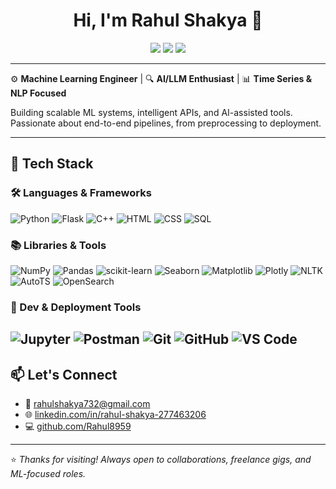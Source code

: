 <h1 align="center">Hi, I'm Rahul Shakya 👋</h1>

<p align="center">
  <a href="mailto:rahulshakya732@gmail.com"><img src="https://img.shields.io/badge/Email-D14836?style=flat&logo=gmail&logoColor=white"/></a>
  <a href="https://www.linkedin.com/in/rahul-shakya-277463206"><img src="https://img.shields.io/badge/LinkedIn-blue?style=flat&logo=linkedin&logoColor=white" /></a>
  <a href="https://github.com/Rahul8959"><img src="https://img.shields.io/badge/GitHub-100000?style=flat&logo=github&logoColor=white" /></a>
</p>

---

⚙️ **Machine Learning Engineer** | 🔍 **AI/LLM Enthusiast** | 📊 **Time Series & NLP Focused**

Building scalable ML systems, intelligent APIs, and AI-assisted tools. Passionate about end-to-end pipelines, from preprocessing to deployment.

---

## 🧠 Tech Stack

### 🛠 Languages & Frameworks
![Python](https://img.shields.io/badge/Python-3776AB?style=for-the-badge&logo=python&logoColor=white)
![Flask](https://img.shields.io/badge/Flask-000000?style=for-the-badge&logo=flask&logoColor=white)
![C++](https://img.shields.io/badge/C++-00599C?style=for-the-badge&logo=c%2B%2B&logoColor=white)
![HTML](https://img.shields.io/badge/HTML-E34F26?style=for-the-badge&logo=html5&logoColor=white)
![CSS](https://img.shields.io/badge/CSS-1572B6?style=for-the-badge&logo=css3&logoColor=white)
![SQL](https://img.shields.io/badge/SQL-336791?style=for-the-badge&logo=postgresql&logoColor=white)

### 📚 Libraries & Tools
![NumPy](https://img.shields.io/badge/NumPy-013243?style=for-the-badge&logo=numpy&logoColor=white)
![Pandas](https://img.shields.io/badge/Pandas-150458?style=for-the-badge&logo=pandas&logoColor=white)
![scikit-learn](https://img.shields.io/badge/scikit--learn-F7931E?style=for-the-badge&logo=scikit-learn&logoColor=white)
![Seaborn](https://img.shields.io/badge/Seaborn-004B6E?style=for-the-badge&logo=python&logoColor=white)
![Matplotlib](https://img.shields.io/badge/Matplotlib-000080?style=for-the-badge&logo=python&logoColor=white)
![Plotly](https://img.shields.io/badge/Plotly-3F4F75?style=for-the-badge&logo=plotly&logoColor=white)
![NLTK](https://img.shields.io/badge/NLTK-76B900?style=for-the-badge&logo=python&logoColor=white)
![AutoTS](https://img.shields.io/badge/AutoTS-4B8BBE?style=for-the-badge&logo=python&logoColor=white)
![OpenSearch](https://img.shields.io/badge/OpenSearch-005EB8?style=for-the-badge&logo=elasticsearch&logoColor=white)

### 🔧 Dev & Deployment Tools
![Jupyter](https://img.shields.io/badge/Jupyter-F37626?style=for-the-badge&logo=jupyter&logoColor=white)
![Postman](https://img.shields.io/badge/Postman-FF6C37?style=for-the-badge&logo=postman&logoColor=white)
![Git](https://img.shields.io/badge/Git-F05032?style=for-the-badge&logo=git&logoColor=white)
![GitHub](https://img.shields.io/badge/GitHub-181717?style=for-the-badge&logo=github&logoColor=white)
![VS Code](https://img.shields.io/badge/VSCode-007ACC?style=for-the-badge&logo=visual-studio-code&logoColor=white)
---

## 📫 Let's Connect

- 📧 [rahulshakya732@gmail.com](mailto:rahulshakya732@gmail.com)
- 🌐 [linkedin.com/in/rahul-shakya-277463206](https://www.linkedin.com/in/rahul-shakya-277463206)
- 💻 [github.com/Rahul8959](https://github.com/Rahul8959)

---

⭐️ *Thanks for visiting! Always open to collaborations, freelance gigs, and ML-focused roles.*
